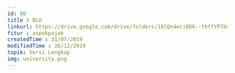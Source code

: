 ```yaml
---
id: 86
title : BLU
linkurl: https://drive.google.com/drive/folders/18lQn4eri0D6--thffYP7kmZd8ASzvg12?usp=sharing
fitur : aspekpajak
createdTime : 31/07/2019
modifiedTime : 26/12/2019
topik: Versi Lengkap
img: university.png
---
```

